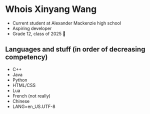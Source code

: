 # Whois Xinyang Wang
- Current student at Alexander Mackenzie high school
- Aspiring developer
- Grade 12, class of 2025 🎊

## Languages and stuff (in order of decreasing competency)
- C++
- Java
- Python
- HTML/CSS
- Lua
- French (not really)
- Chinese
- LANG=en_US.UTF-8
